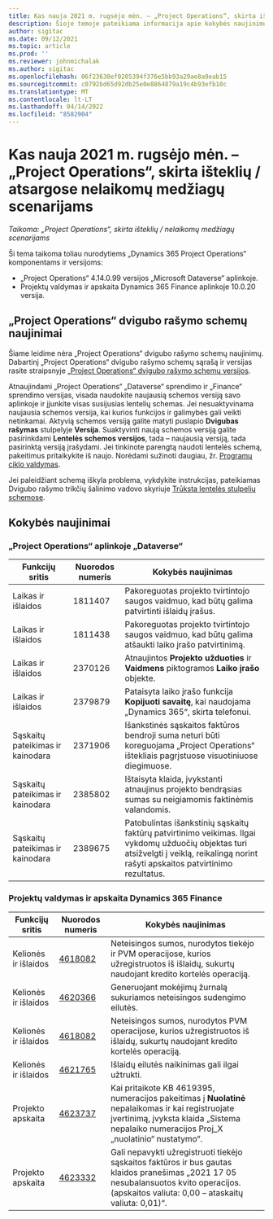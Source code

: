 ```yaml
---
title: Kas nauja 2021 m. rugsėjo mėn. – „Project Operations“, skirta išteklių / atsargose nelaikomų medžiagų scenarijams
description: Šioje temoje pateikiama informacija apie kokybės naujinimus, pasiekiamus 2021 m. rugsėjo „Project Operations“ leidime, skirtame išteklių / atsargose nelaikomų medžiagų scenarijams.
author: sigitac
ms.date: 09/12/2021
ms.topic: article
ms.prod: ''
ms.reviewer: johnmichalak
ms.author: sigitac
ms.openlocfilehash: 06f23630ef0205394f376e5bb93a29ae8a9eab15
ms.sourcegitcommit: c0792bd65d92db25e0e8864879a19c4b93efb10c
ms.translationtype: MT
ms.contentlocale: lt-LT
ms.lasthandoff: 04/14/2022
ms.locfileid: "8582904"
---
```

# <a name="whats-new-september-2021---project-operations-for-resourcenon-stocked-based-scenarios"></a>Kas nauja 2021 m. rugsėjo mėn. – „Project Operations“, skirta išteklių / atsargose nelaikomų medžiagų scenarijams

*Taikoma: „Project Operations“, skirta išteklių / nelaikomų medžiagų scenarijams*

Ši tema taikoma toliau nurodytiems „Dynamics 365 Project Operations“ komponentams ir versijoms:

   - „Project Operations“ 4.14.0.99 versijos „Microsoft Dataverse“ aplinkoje.
   - Projektų valdymas ir apskaita Dynamics 365 Finance aplinkoje 10.0.20 versija.

## <a name="project-operations-dual-write-maps-updates"></a>„Project Operations“ dvigubo rašymo schemų naujinimai

Šiame leidime nėra „Project Operations“ dvigubo rašymo schemų naujinimų. Dabartinį „Project Operations“ dvigubo rašymo schemų sąrašą ir versijas rasite straipsnyje [„Project Operations“ dvigubo rašymo schemų versijos](../environment/resource-dual-write-maps.md).

Atnaujindami „Project Operations“ „Dataverse“ sprendimo ir „Finance“ sprendimo versijas, visada naudokite naujausią schemos versiją savo aplinkoje ir įjunkite visas susijusias lentelių schemas. Jei nesuaktyvinama naujausia schemos versija, kai kurios funkcijos ir galimybės gali veikti netinkamai. Aktyvią schemos versiją galite matyti puslapio **Dvigubas rašymas** stulpelyje **Versija**. Suaktyvinti naują schemos versiją galite pasirinkdami **Lentelės schemos versijos**, tada – naujausią versiją, tada pasirinktą versiją įrašydami. Jei tinkinote parengtą naudoti lentelės schemą, pakeitimus pritaikykite iš naujo. Norėdami sužinoti daugiau, žr. [Programų ciklo valdymas](/dynamics365/fin-ops-core/dev-itpro/data-entities/dual-write/app-lifecycle-management).

Jei paleidžiant schemą iškyla problema, vykdykite instrukcijas, pateikiamas Dvigubo rašymo trikčių šalinimo vadovo skyriuje [Trūksta lentelės stulpelių schemose](/dynamics365/fin-ops-core/dev-itpro/data-entities/dual-write/dual-write-troubleshooting-finops-upgrades#missing-table-columns-issue-on-maps).

## <a name="quality-updates"></a>Kokybės naujinimai

### <a name="project-operations-on-dataverse"></a>„Project Operations“ aplinkoje „Dataverse“

| **Funkcijų sritis** | **Nuorodos numeris** | **Kokybės naujinimas** |
| --- | --- | --- |
| Laikas ir išlaidos | 1811407 | Pakoreguotas projekto tvirtintojo saugos vaidmuo, kad būtų galima patvirtinti išlaidų įrašus. |
| Laikas ir išlaidos | 1811438 | Pakoreguotas projekto tvirtintojo saugos vaidmuo, kad būtų galima atšaukti laiko įrašo patvirtinimą. |
| Laikas ir išlaidos | 2370126 | Atnaujintos **Projekto užduoties** ir **Vaidmens** piktogramos **Laiko įrašo** objekte. |
| Laikas ir išlaidos | 2379879 | Pataisyta laiko įrašo funkcija **Kopijuoti savaitę**, kai naudojama „Dynamics 365“, skirta telefonui. |
| Sąskaitų pateikimas ir kainodara | 2371906 | Išankstinės sąskaitos faktūros bendroji suma neturi būti koreguojama „Project Operations“ ištekliais pagrįstuose visuotiniuose diegimuose. |
| Sąskaitų pateikimas ir kainodara | 2385802 | Ištaisyta klaida, įvykstanti atnaujinus projekto bendrąsias sumas su neigiamomis faktinėmis valandomis. |
| Sąskaitų pateikimas ir kainodara | 2389675 | Patobulintas išankstinių sąskaitų faktūrų patvirtinimo veikimas. Ilgai vykdomų užduočių objektas turi atsižvelgti į veiklą, reikalingą norint rašyti apskaitos patvirtinimo rezultatus. |

### <a name="project-management-and-accounting-in-dynamics-365-finance"></a>Projektų valdymas ir apskaita Dynamics 365 Finance

| Funkcijų sritis | Nuorodos numeris | Kokybės naujinimas |
| --- | --- | --- |
| Kelionės ir išlaidos | [4618082](https://fix.lcs.dynamics.com/Issue/Details?kb=4618082&amp;bugId=583101&amp;dbType=3&amp;qc=9c85ac8ca1e5e9cd07fac9e9aa2cb0914724e28b86ad3339dacf7741f554c605) | Neteisingos sumos, nurodytos tiekėjo ir PVM operacijose, kurios užregistruotos iš išlaidų, sukurtų naudojant kredito kortelės operaciją. |
| Kelionės ir išlaidos | [4620366](https://fix.lcs.dynamics.com/Issue/Details?kb=4620366&amp;bugId=579485&amp;dbType=3&amp;qc=e864789bd95505ea624c537d585bf113c2de60b97c88439d44693dbd85aa8e92) | Generuojant mokėjimų žurnalą sukuriamos neteisingos sudengimo eilutės. |
| Kelionės ir išlaidos | [4618082](https://fix.lcs.dynamics.com/Issue/Details?kb=4618082&amp;bugId=583101&amp;dbType=3&amp;qc=9c85ac8ca1e5e9cd07fac9e9aa2cb0914724e28b86ad3339dacf7741f554c605) | Neteisingos sumos, nurodytos PVM operacijose, kurios užregistruotos iš išlaidų, sukurtų naudojant kredito kortelės operaciją. |
| Kelionės ir išlaidos | [4621765](https://fix.lcs.dynamics.com/Issue/Details?kb=4621765&amp;bugId=587306&amp;dbType=3&amp;qc=6fbfad0123d4e95eaf8d5a5a2f6c354577c991b7905c852ab02d1f94e728a876) | Išlaidų eilutės naikinimas gali ilgai užtrukti. |
| Projekto apskaita | [4623737](https://fix.lcs.dynamics.com/Issue/Details?kb=4623737&amp;bugId=598109&amp;dbType=3&amp;qc=4101fc5865201e21815299f2ff11ae46d5d5370510868df86c25ee09a8ca1a0c) | Kai pritaikote KB 4619395, numeracijos pakeitimas į **Nuolatinė** nepalaikomas ir kai registruojate įvertinimą, įvyksta klaida „Sistema nepalaiko numeracijos Proj_X „nuolatinio“ nustatymo“. |
| Projekto apskaita | [4623332](https://fix.lcs.dynamics.com/Issue/Details?kb=4623332&amp;bugId=586034&amp;dbType=3&amp;qc=2f64bb1977c4a9c9dd2ce9de7e72230b86eca14b6295c5bbfb614ea97ad81caf) | Gali nepavykti užregistruoti tiekėjo sąskaitos faktūros ir bus gautas klaidos pranešimas „2021 17 05 nesubalansuotos kvito operacijos. (apskaitos valiuta: 0,00 – ataskaitų valiuta: 0,01)“. |
